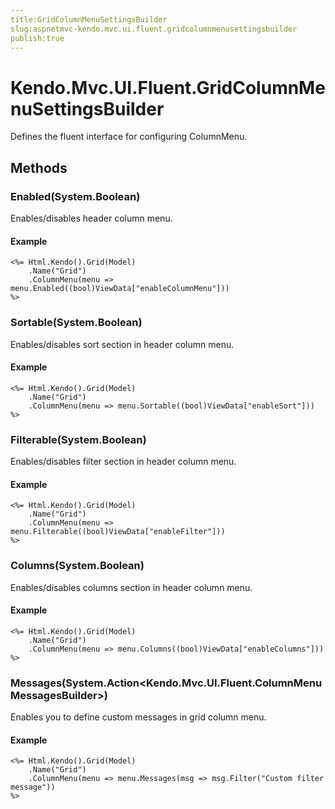 ```yaml
---
title:GridColumnMenuSettingsBuilder
slug:aspnetmvc-kendo.mvc.ui.fluent.gridcolumnmenusettingsbuilder
publish:true
---
```


# Kendo.Mvc.UI.Fluent.GridColumnMenuSettingsBuilder
Defines the fluent interface for configuring ColumnMenu.



## Methods

### Enabled(System.Boolean)
Enables/disables header column menu.


#### Example

    <%= Html.Kendo().Grid(Model)
        .Name("Grid")
        .ColumnMenu(menu => menu.Enabled((bool)ViewData["enableColumnMenu"]))
    %>
        




### Sortable(System.Boolean)
Enables/disables sort section in header column menu.


#### Example

    <%= Html.Kendo().Grid(Model)
        .Name("Grid")
        .ColumnMenu(menu => menu.Sortable((bool)ViewData["enableSort"]))
    %>
        




### Filterable(System.Boolean)
Enables/disables filter section in header column menu.


#### Example

    <%= Html.Kendo().Grid(Model)
        .Name("Grid")
        .ColumnMenu(menu => menu.Filterable((bool)ViewData["enableFilter"]))
    %>
        




### Columns(System.Boolean)
Enables/disables columns section in header column menu.


#### Example

    <%= Html.Kendo().Grid(Model)
        .Name("Grid")
        .ColumnMenu(menu => menu.Columns((bool)ViewData["enableColumns"]))
    %>
        




### Messages(System.Action\<Kendo.Mvc.UI.Fluent.ColumnMenuMessagesBuilder>)
Enables you to define custom messages in grid column menu.


#### Example

    <%= Html.Kendo().Grid(Model)
        .Name("Grid")
        .ColumnMenu(menu => menu.Messages(msg => msg.Filter("Custom filter message"))
    %>
        





